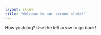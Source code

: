 ```yaml
---
layout: slide
title: "Welcome to our second slide!"
---
```

How yo doing?
Use the left arrow to go back!
